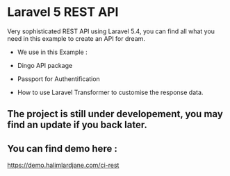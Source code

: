 # Laravel 5 REST API

Very sophisticated REST API using Laravel 5.4, you can find all what you need in this example to create an API for dream.

- We use in this Example :

 - Dingo API package

- Passport for Authentification

- How to use Laravel Transformer to customise the response data.

## The project is still under developement, you may find an update if you back later.

## You can find demo here : 
https://demo.halimlardjane.com/ci-rest




